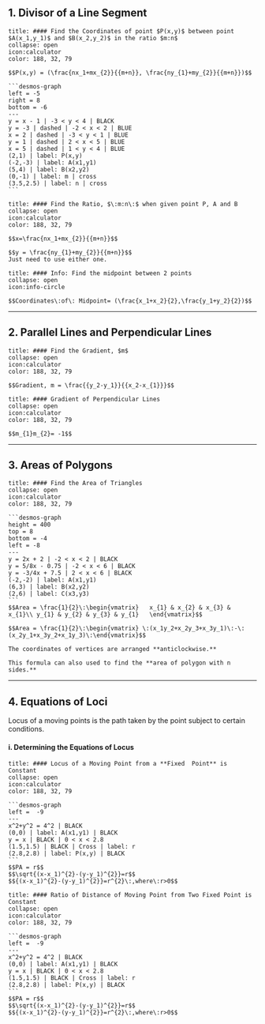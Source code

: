 ## 1. Divisor of a Line Segment

````ad-note (formula-notes?)
title: #### Find the Coordinates of point $P(x,y)$ between point $A(x_1,y_1)$ and $B(x_2,y_2)$ in the ratio $m:n$
collapse: open 
icon:calculator
color: 188, 32, 79

$$P(x,y) = (\frac{nx_1+mx_{2}}{{m+n}}, \frac{ny_{1}+my_{2}}{{m+n}})$$

```desmos-graph
left = -5
right = 8
bottom = -6
---
y = x - 1 | -3 < y < 4 | BLACK
y = -3 | dashed | -2 < x < 2 | BLUE
x = 2 | dashed | -3 < y < 1 | BLUE
y = 1 | dashed | 2 < x < 5 | BLUE
x = 5 | dashed | 1 < y < 4 | BLUE
(2,1) | label: P(x,y)
(-2,-3) | label: A(x1,y1)
(5,4) | label: B(x2,y2)
(0,-1) | label: m | cross
(3.5,2.5) | label: n | cross
```
````

```ad-note  
title: #### Find the Ratio, $\:m:n\:$ when given point P, A and B
collapse: open 
icon:calculator
color: 188, 32, 79

$$x=\frac{nx_1+mx_{2}}{{m+n}}$$

$$y = \frac{ny_{1}+my_{2}}{{m+n}}$$
Just need to use either one.
``` 


```ad-note
title: #### Info: Find the midpoint between 2 points
collapse: open
icon:info-circle

$$Coordinates\:of\: Midpoint= (\frac{x_1+x_2}{2},\frac{y_1+y_2}{2})$$
```
---

## 2. Parallel Lines and Perpendicular Lines

```ad-note 
title: #### Find the Gradient, $m$
collapse: open 
icon:calculator
color: 188, 32, 79

$$Gradient, m = \frac{{y_2-y_1}}{{x_2-x_{1}}}$$
``` 

```ad-note 
title: #### Gradient of Perpendicular Lines
collapse: open 
icon:calculator
color: 188, 32, 79

$$m_{1}m_{2}= -1$$
``` 
---

## 3. Areas of Polygons

````ad-note 
title: #### Find the Area of Triangles
collapse: open 
icon:calculator
color: 188, 32, 79

```desmos-graph
height = 400
top = 8
bottom = -4
left = -8
---
y = 2x + 2 | -2 < x < 2 | BLACK
y = 5/8x - 0.75 | -2 < x < 6 | BLACK
y = -3/4x + 7.5 | 2 < x < 6 | BLACK
(-2,-2) | label: A(x1,y1)
(6,3) | label: B(x2,y2)
(2,6) | label: C(x3,y3)
```
$$Area = \frac{1}{2}\:\begin{vmatrix}   x_{1} & x_{2} & x_{3} & x_{1}\\ y_{1} & y_{2} & y_{3} & y_{1}   \end{vmatrix}$$

$$Area = \frac{1}{2}\:\begin{vmatrix} \:(x_1y_2+x_2y_3+x_3y_1)\:-\:(x_2y_1+x_3y_2+x_1y_3)\:\end{vmatrix}$$

The coordinates of vertices are arranged **anticlockwise.**

This formula can also used to find the **area of polygon with n sides.**
```` 
---

## 4. Equations of Loci

Locus of a moving points is the path taken by the point subject to certain conditions.

#### i. Determining the Equations of Locus

````ad-note 
title: #### Locus of a Moving Point from a **Fixed  Point** is Constant
collapse: open 
icon:calculator
color: 188, 32, 79

```desmos-graph
left =  -9
---
x^2+y^2 = 4^2 | BLACK
(0,0) | label: A(x1,y1) | BLACK
y = x | BLACK | 0 < x < 2.8
(1.5,1.5) | BLACK | Cross | label: r
(2.8,2.8) | label: P(x,y) | BLACK
```
$$PA = r$$
$$\sqrt{(x-x_1)^{2}-(y-y_1)^{2}}=r$$
$${(x-x_1)^{2}-(y-y_1)^{2}}=r^{2}\:,where\:r>0$$
```` 

````ad-note 
title: #### Ratio of Distance of Moving Point from Two Fixed Point is Constant
collapse: open 
icon:calculator
color: 188, 32, 79

```desmos-graph
left =  -9
---
x^2+y^2 = 4^2 | BLACK
(0,0) | label: A(x1,y1) | BLACK
y = x | BLACK | 0 < x < 2.8
(1.5,1.5) | BLACK | Cross | label: r
(2.8,2.8) | label: P(x,y) | BLACK
```
$$PA = r$$
$$\sqrt{(x-x_1)^{2}-(y-y_1)^{2}}=r$$
$${(x-x_1)^{2}-(y-y_1)^{2}}=r^{2}\:,where\:r>0$$
```` 